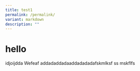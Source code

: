 ```yaml
---
title: test1
permalink: /permalink/
variant: markdown
description: ""
---
```

# hello 
idjoijdda Wefeaf addadaddadaaddadadadafskmlksf
ss
mskflfs